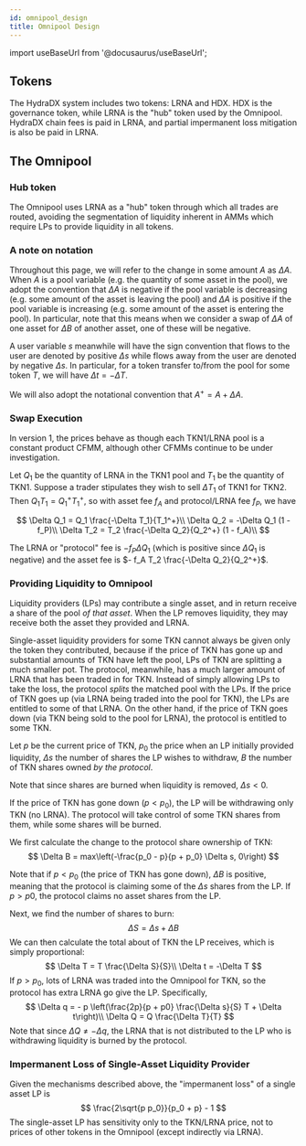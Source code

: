 ```yaml
---
id: omnipool_design
title: Omnipool Design
---
```


import useBaseUrl from '@docusaurus/useBaseUrl';

## Tokens

The HydraDX system includes two tokens: LRNA and HDX. HDX is the governance token, while LRNA is the
"hub" token used by the Omnipool. HydraDX chain fees is paid in LRNA, and partial impermanent loss
mitigation is also be paid in LRNA.

## The Omnipool

### Hub token

The Omnipool uses LRNA as a "hub" token through which all trades are routed, avoiding the segmentation of liquidity
inherent in AMMs which require LPs to provide liquidity in all tokens.

### A note on notation

Throughout this page, we will refer to the change in some amount $A$ as $\Delta A$. When $A$ is a pool variable
(e.g. the quantity of some asset in the pool), we adopt the convention that $\Delta A$ is negative if the pool
variable is decreasing (e.g. some amount of the asset is leaving the pool) and $\Delta A$ is positive if the pool
variable is increasing (e.g. some amount of the asset is entering the pool). In particular, note that this means
when we consider a swap of $\Delta A$ of one asset for $\Delta B$ of another asset, one of these will be negative.

A user variable $s$ meanwhile will have the sign convention that flows to the user are denoted by positive $\Delta s$
while flows away from the user are denoted by negative $\Delta s$. In particular, for a token transfer to/from the pool
for some token $T$, we will have $\Delta t = -\Delta T$.

We will also adopt the notational convention that $A^+ = A + \Delta A$.

### Swap Execution

In version 1, the prices behave as though each TKN1/LRNA pool
is a constant product CFMM, although other CFMMs continue to be under investigation.

Let $Q_1$ be the quantity of LRNA in the TKN1 pool and $T_1$ be the quantity of TKN1.
Suppose a trader stipulates they wish to sell $\Delta T_1$ of TKN1 for TKN2. Then $Q_1 T_1 = Q_1^+ T_1^+$, so
with asset fee $f_A$ and protocol/LRNA fee $f_P$, we have

$$
\Delta Q_1 = Q_1 \frac{-\Delta T_1}{T_1^+}\\
\Delta Q_2 = -\Delta Q_1 (1 - f_P)\\
\Delta T_2 = T_2 \frac{-\Delta Q_2}{Q_2^+} (1 - f_A)\\
$$

The LRNA or "protocol" fee is $- f_P \Delta Q_1$ (which is positive since $\Delta Q_1$ is negative)
and the asset fee is $- f_A T_2 \frac{-\Delta Q_2}{Q_2^+}$.

### Providing Liquidity to Omnipool
Liquidity providers (LPs) may contribute a single asset, and in return receive a share of the pool *of that asset*. When
the LP removes liquidity, they may receive both the asset they provided and LRNA.

Single-asset liquidity providers for some TKN cannot always be given only the token they contributed, because if the
price of TKN has gone up and substantial amounts of TKN have left the pool, LPs of TKN are splitting a much smaller pot.
The protocol, meanwhile, has a much larger amount of LRNA that has been traded in for TKN. Instead of simply allowing
LPs to take the loss, the protocol *splits* the matched pool with the LPs. If the price of TKN goes up (via LRNA
being traded into the pool for TKN), the LPs are entitled to some of that LRNA. On the other hand, if the price of TKN
goes down (via TKN being sold to the pool for LRNA), the protocol is entitled to some TKN.

Let $p$ be the current price of TKN, $p_0$ the price when an LP initially provided liquidity, $\Delta s$ the number of shares
the LP wishes to withdraw, $B$ the number of TKN shares owned *by the protocol*.

Note that since shares are burned when liquidity is removed, $\Delta s < 0$.

If the price of TKN has gone down ($p < p_0$), the LP will be withdrawing only TKN (no LRNA). The protocol will take
control of some TKN shares from them, while some shares will be burned.

We first calculate the change to the protocol share ownership of TKN:
$$
\Delta B = max\left(-\frac{p_0 - p}{p + p_0} \Delta s, 0\right)
$$

Note that if $p < p_0$ (the price of TKN has gone down), $\Delta B$ is positive, meaning that the protocol is claiming
some of the $\Delta s$ shares from the LP. If $p > p0$, the protocol claims no asset shares from the LP.

Next, we find the number of shares to burn:
$$
\Delta S = \Delta s + \Delta B
$$
We can then calculate the total about of TKN the LP receives, which is simply proportional:
$$
\Delta T = T \frac{\Delta S}{S}\\
\Delta t = -\Delta T
$$
If $p > p_0$, lots of LRNA was traded into
the Omnipool for TKN, so the protocol has extra LRNA go give the LP. Specifically,
$$
\Delta q = - p \left(\frac{2p}{p + p0} \frac{\Delta s}{S} T + \Delta t\right)\\
\Delta Q = Q \frac{\Delta T}{T}
$$
Note that since $\Delta Q \neq -\Delta q$, the LRNA that is not distributed to the LP who is withdrawing liquidity
is burned by the protocol.

### Impermanent Loss of Single-Asset Liquidity Provider
Given the mechanisms described above, the "impermanent loss" of a single asset LP is
$$
\frac{2\sqrt{p p_0}}{p_0 + p} - 1
$$
The single-asset LP has sensitivity only to the TKN/LRNA price, not to prices of other tokens in the Omnipool (except
indirectly via LRNA).